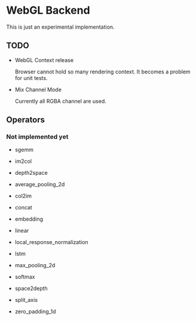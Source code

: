 # WebGL Backend

This is just an experimental implementation.

## TODO

- WebGL Context release 

    Browser cannot hold so many rendering context. It becomes a problem for unit tests.

- Mix Channel Mode

    Currently all RGBA channel are used.

## Operators

### Not implemented yet

- sgemm
- im2col
- depth2space

- average_pooling_2d
- col2im
- concat
- embedding
- linear
- local_response_normalization
- lstm
- max_pooling_2d
- softmax
- space2depth
- split_axis
- zero_padding_1d
